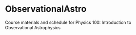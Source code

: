 # ObservationalAstro
Course materials and schedule for Physics 100: Introduction to Observational Astrophysics
